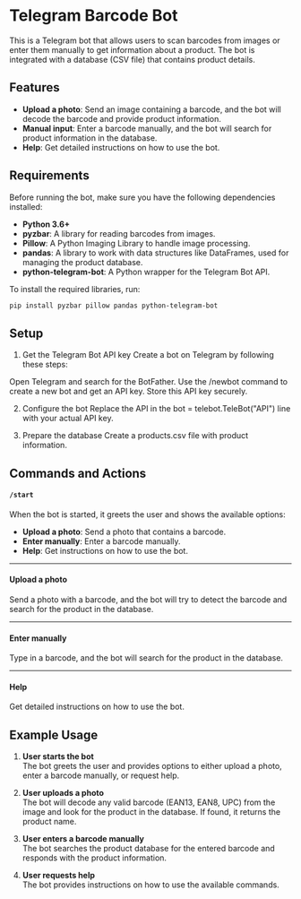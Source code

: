 # Telegram Barcode Bot

This is a Telegram bot that allows users to scan barcodes from images or enter them manually to get information about a product. The bot is integrated with a database (CSV file) that contains product details.

## Features

- **Upload a photo**: Send an image containing a barcode, and the bot will decode the barcode and provide product information.
- **Manual input**: Enter a barcode manually, and the bot will search for product information in the database.
- **Help**: Get detailed instructions on how to use the bot.

## Requirements

Before running the bot, make sure you have the following dependencies installed:

- **Python 3.6+**
- **pyzbar**: A library for reading barcodes from images.
- **Pillow**: A Python Imaging Library to handle image processing.
- **pandas**: A library to work with data structures like DataFrames, used for managing the product database.
- **python-telegram-bot**: A Python wrapper for the Telegram Bot API.

To install the required libraries, run:

```bash
pip install pyzbar pillow pandas python-telegram-bot

```



## Setup
1. Get the Telegram Bot API key
Create a bot on Telegram by following these steps:

Open Telegram and search for the BotFather.
Use the /newbot command to create a new bot and get an API key.
Store this API key securely.

2. Configure the bot
Replace the API in the bot = telebot.TeleBot("API") line with your actual API key.

3. Prepare the database
Create a products.csv file with product information.


## Commands and Actions

#### `/start`
When the bot is started, it greets the user and shows the available options:

- **Upload a photo**: Send a photo that contains a barcode.
- **Enter manually**: Enter a barcode manually.
- **Help**: Get instructions on how to use the bot.

---

#### **Upload a photo**
Send a photo with a barcode, and the bot will try to detect the barcode and search for the product in the database.

---

#### **Enter manually**
Type in a barcode, and the bot will search for the product in the database.

---

#### **Help**
Get detailed instructions on how to use the bot.
## Example Usage

1. **User starts the bot**  
   The bot greets the user and provides options to either upload a photo, enter a barcode manually, or request help.

2. **User uploads a photo**  
   The bot will decode any valid barcode (EAN13, EAN8, UPC) from the image and look for the product in the database. If found, it returns the product name.

3. **User enters a barcode manually**  
   The bot searches the product database for the entered barcode and responds with the product information.

4. **User requests help**  
   The bot provides instructions on how to use the available commands.

